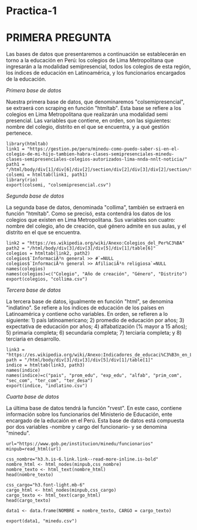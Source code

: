 # Practica-1

# PRIMERA PREGUNTA

Las bases de datos que presentaremos a continuación se establecerán en torno a la educación en Perú: los colegios de Lima Metropolitana que ingresarán a la modalidad semipresencial, todos los colegios de esta región, los índices de educación en Latinoamérica, y los funcionarios encargados de la educación. 

*Primera base de datos*

Nuestra primera base de datos, que denominaremos "colsemipresencial", se extraerá con scraping en función "htmltab". Esta base se refiere a los colegios en Lima Metropolitana que realizarán una modalidad semi presencial. Las variables que contiene, en orden, son las siguientes: nombre del colegio, distrito en el que se encuentra, y a qué gestión pertenece.

```{r}
library(htmltab)
link1 = "https://gestion.pe/peru/minedu-como-puedo-saber-si-en-el-colegio-de-mi-hijo-tambien-habra-clases-semipresenciales-minedu-clases-semipresenciales-colegios-autorizados-lima-nnda-nnlt-noticia/"
path1 = "/html/body/div[1]/div[6]/div[2]/section/div[2]/div[3]/div[2]/section/table"
colsemi = htmltab(link1, path1)
library(rio)
export(colsemi, "colsemipresencial.csv") 
```

*Segunda base de datos*

La segunda base de datos, denominada "collima", también se extraerá en función "htmltab". Como se precisó, esta contendrá los datos de los colegios que existen en Lima Metropolitana. Sus variables son cuatro: nombre del colegio, año de creación, qué género admite en sus aulas, y el distrito en el que se encuentra.

```{r}
link2 = "https://es.wikipedia.org/wiki/Anexo:Colegios_del_Per%C3%BA"
path2 = "/html/body/div[3]/div[3]/div[5]/div[1]/table[6]"
colegios = htmltab(link2, path2)
colegios$`InformaciÃ³n general >> #`=NULL
colegios$`InformaciÃ³n general >> AfiliaciÃ³n religiosa`=NULL
names(colegios)
names(colegios)=c("Colegio", "Año de creación", "Género", "Distrito")
export(colegios, "collima.csv") 
```

*Tercera base de datos*

La tercera base de datos, igualmente en función "html", se denomina "indlatino". Se refiere a los índices de educación de los países en Latinoamérica y contiene ocho variables. En orden, se refieren a lo siguiente: 1) país latinoamericano; 2) promedio de educación por años; 3) expectativa de educación por años; 4) alfabatización (% mayor a 15 años); 5) primaria completa; 6) secundaria completa; 7) terciaria completa; y 8) terciaria en desarrollo.

```{r}
link3 = "https://es.wikipedia.org/wiki/Anexo:Indicadores_de_educaci%C3%B3n_en_Latinoam%C3%A9rica"
path = "/html/body/div[3]/div[3]/div[5]/div[1]/table[1]"
indice = htmltab(link3, path3)
names(indice)
names(indice)=c("pais", "prom_edu", "exp_edu", "alfab", "prim_com", "sec_com", "ter_com", "ter_desa")
export(indice, "indlatino.csv")
```

*Cuarta base de datos*

La última base de datos tendrá la función "rvest". En este caso, contiene información sobre los funcionarios del Ministerio de Educación, ente encargado de la educaión en el Perú. Esta base de datos está compuesta por dos variables -nombre y cargo del funcionario- y se denomina "minedu".

```{r}
url="https://www.gob.pe/institucion/minedu/funcionarios"
minpub=read_html(url)

css_nombre="h3.h.is-6.link.link--read-more-inline.is-bold"
nombre_html <- html_nodes(minpub,css_nombre)
nombre_texto <- html_text(nombre_html)
head(nombre_texto)

css_cargo="h3.font-light.mb-6"
cargo_html <- html_nodes(minpub,css_cargo)
cargo_texto <- html_text(cargo_html)
head(cargo_texto)

data1 <- data.frame(NOMBRE = nombre_texto, CARGO = cargo_texto)

export(data1, "minedu.csv")
```
